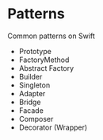# Patterns
Common patterns on Swift 

- Prototype
- FactoryMethod
- Abstract Factory
- Builder 
- Singleton 
- Adapter 
- Bridge 
- Facade
- Composer
- Decorator (Wrapper)
